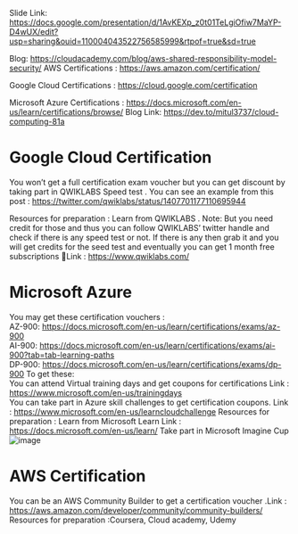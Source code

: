 Slide Link: https://docs.google.com/presentation/d/1AvKEXp_z0t01TeLgiOfiw7MaYP-D4wUX/edit?usp=sharing&ouid=110004043522756585999&rtpof=true&sd=true

Blog: https://cloudacademy.com/blog/aws-shared-responsibility-model-security/
AWS Certifications  :  https://aws.amazon.com/certification/

Google Cloud Certifications  : https://cloud.google.com/certification

Microsoft Azure Certifications : https://docs.microsoft.com/en-us/learn/certifications/browse/
Blog Link: https://dev.to/mitul3737/cloud-computing-81a

# Google Cloud Certification

You won’t get a full certification exam voucher but you can get discount by taking part in     QWIKLABS Speed test . You can see an example from this post : https://twitter.com/qwiklabs/status/1407701177110695944

Resources for preparation : Learn from QWIKLABS . 
Note: But you need credit for those and thus you can follow QWIKLABS’  twitter handle and check if there is any speed test or not. If there is any then  grab it and you will get credits for the seed test and eventually you can get 1 month free subscriptions Link : https://www.qwiklabs.com/

# Microsoft Azure
You may get these certification vouchers :    
AZ-900: https://docs.microsoft.com/en-us/learn/certifications/exams/az-900    
AI-900: https://docs.microsoft.com/en-us/learn/certifications/exams/ai-900?tab=tab-learning-paths  
DP-900: https://docs.microsoft.com/en-us/learn/certifications/exams/dp-900
To get these:    
You can attend Virtual training days and get coupons for certifications Link :      https://www.microsoft.com/en-us/trainingdays   
You can take part in Azure skill challenges to get certification coupons. Link : https://www.microsoft.com/en-us/learncloudchallenge
Resources for preparation :  Learn from Microsoft Learn   Link : https://docs.microsoft.com/en-us/learn/
Take part in Microsoft Imagine Cup
![image](https://user-images.githubusercontent.com/57193846/147666123-dc36a98e-72c6-45fa-9dfa-94079e38db50.png)


# AWS Certification
You can be an AWS Community Builder to get a certification voucher  .Link :   https://aws.amazon.com/developer/community/community-builders/
 Resources for preparation :Coursera, Cloud academy, Udemy




